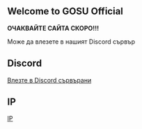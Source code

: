 ## Welcome to GOSU Official

**ОЧАКВАЙТЕ САЙТА СКОРО!!!**

Може да влезете в нашият Discord сървър

## Discord
[Влезте в Discord сървърани](https://discord.gg/24SgpCK)


## IP 
[IP](https://www.gosubg.tk/ip)
